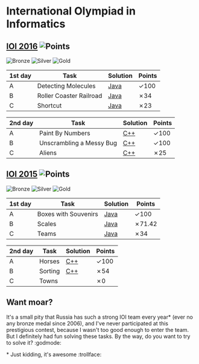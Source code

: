 # International Olympiad in Informatics

## [IOI 2016](https://contest.yandex.ru/contest/2830/problems/) ![Points](https://img.shields.io/badge/points-382%2F600-blue.svg)

![Bronze](https://img.shields.io/badge/bronze-240%2F600-C3834C.svg)
![Silver](https://img.shields.io/badge/silver-328%2F600-lightgrey.svg)
![Gold](https://img.shields.io/badge/gold-416%2F600-yellow.svg)

| 1st day | Task | Solution | Points |
|---| ---- | ------ | -------- |
| A | Detecting Molecules | [Java](./IOI%202016/molecules.java) | ✓100 |
| B | Roller Coaster Railroad | [Java](./IOI%202016/railroad.java) | ✗34 |
| C | Shortcut | [Java](./IOI%202016/shortcut.java) | ✗23 |

| 2nd day | Task | Solution | Points |
|---| ---- | ------ | -------- |
| A | Paint By Numbers | [C++](./IOI%202016/paint.cpp) | ✓100 |
| B | Unscrambling a Messy Bug | [C++](./IOI%202016/messy.cpp) | ✓100 |
| C | Aliens | [C++](./IOI%202016/aliens.cpp) | ✗25 |

## [IOI 2015](https://contest.yandex.ru/contest/1446/problems/) ![Points](https://img.shields.io/badge/points-359.42%2F600-blue.svg)

![Bronze](https://img.shields.io/badge/bronze-185.45%2F600-C3834C.svg)
![Silver](https://img.shields.io/badge/silver-325.55%2F600-lightgrey.svg)
![Gold](https://img.shields.io/badge/gold-440.42%2F600-yellow.svg)

| 1st day | Task | Solution | Points |
|---| ---- | ------ | -------- |
| A | Boxes with Souvenirs | [Java](./IOI%202015/boxes.java) | ✓100 |
| B | Scales | [Java](./IOI%202015/scales.java) | ✗71.42 |
| C | Teams | [Java](./IOI%202015/teams.java) | ✗34 |

| 2nd day | Task | Solution | Points |
|---| ---- | ------ | -------- |
| A | Horses | [C++](./IOI%202015/horses.cpp) | ✓100 |
| B | Sorting | [C++](./IOI%202015/sorting.cpp) | ✗54 |
| C | Towns |  | ✗0 |

## Want moar?

It's a small pity that Russia has such a strong IOI team every year\* (ever no any bronze medal since 2006), and I've never participated at this prestigious contest, because I wasn't too good enough to enter the team. But I definitely had fun solving these tasks. By the way, do you want to try to solve it? :godmode:

\* Just kidding, it's awesome :trollface:
